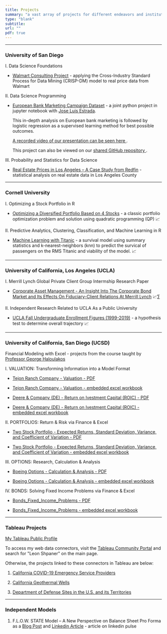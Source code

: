 ```yaml
---
title: Projects
summary: "a vast array of projects for different endeavors and institutions."
type: "blank"
subtitle: 
url: ""
pdf: true
---
```

---

### University of San Diego

I. Data Science Foundations
* [Walmart Consulting Project](/projects/post/Walmart_Price_Model) - applying the Cross-Industry Standard Process for Data Mining (CRISP-DM) model to real price data from Walmart

II. Data Science Programming

* [European Bank Marketing Campaign Dataset](/projects/post/European_Bank_Marketing) - a joint python project in jupyter notebook with [Jose Luis Estrada](https://www.joseluisestrada.net/). <i class="fab fa-python" style="font-size:22px"></i>

    This in-depth analysis on European bank marketing  is followed by logistic regression as a supervised learning method for best possible outcomes. 

    [A recorded video of our presentation can be seen here <i class="fab fa-youtube"></i>](https://www.youtube.com/watch?v=-id0kLvWdJY).

    This project can also be viewed on our [shared GitHub repository <i class="fab fa-github"></i>](https://github.com/MSADS-500B-Data-Science-Programming/group_project).

III. Probability and Statistics for Data Science

* [Real Estate Prices in Los Angeles – A Case Study from Redfin](/projects/post/Los_Angeles_Redfin_Real_Estate) - statistical analysis on real estate data in Los Angeles County

---

### Cornell University


I. Optimizing a Stock Portfolio in R

* [Optimizing a Diversified Portfolio Based on 4 Stocks](/projects/post/Stock_Portfolio_in_R) - a classic portfolio optimization problem and solution using quadratic programming (QP) 📈  <i class="fab fa-r-project" style="font-size:22px"></i>

II. Predictive Analytics, Clustering, Classification, and Machine Learning in R

* [Machine Learning with Titanic](/projects/post/Titanic_Machine_Learning/) - a survival model using summary statistics and k-nearest-neighbors (knn) to predict the survical of passengers on the RMS Titanic and viability of the model. 📈  <i class="fab fa-r-project" style="font-size:22px"></i>



---
### University of California, Los Angeles (UCLA)


I. Merrill Lynch Global Private Client Group Intermship Research Paper 

- [Corporate Asset Management - An Insight Into The Corporate Bond Market and Its Effects On Fiduciary-Client Relations At Merrill Lynch](/projects/post/Corporate_Bonds/) 📈∑

II. Independent Research Related to UCLA As a Public University

- [UCLA Fall Undergraduate Enrollment Figures (1999-2019)](/projects/post/UCLAFallStarts_Trends/) - a hypothesis test to determine overall trajectory 📈  <i class="fab fa-r-project" style="font-size:22px"></i>

---
### University of California, San Diego (UCSD)
Financial Modeling with Excel - projects from the course taught by [Professor George Haloulakos](https://extension.ucsd.edu/about-extension/george-a-haloulakos)

I. VALUATION: Transforming Information into a Model Format 

- [Tejon Ranch Company - Valuation - PDF <i class="far fa-file-pdf" style="font-size:26px"> </i>](Tejon_Ranch_Valuation.pdf)

- [Tejon Ranch Company - Valuation - embedded excel workbook <i class="far fa-file-excel" style="font-size:26px"></i>](/projects/post/UCSD_Tejon_Ranch_Co_Valuation/)

- [Deere & Company (DE) - Return on Ivestment Capital (ROIC) - PDF <i class="far fa-file-pdf" style="font-size:26px"> </i>](Deere_&_Company_(DE)_ROIC.pdf)

- [Deere & Company (DE) - Return on Ivestment Capital (ROIC) - embedded excel workbook <i class="far fa-file-excel" style="font-size:26px"></i>](/projects/post/UCSD_Deere_Company_ROIC/) 

II. PORTFOLIOS: Return & Risk via Finance & Excel

- [Two Stock Portfolio - Expected Returns, Standard Deviation, Variance, and Coefficient of Variation - PDF <i class="far fa-file-pdf" style="font-size:26px"> </i>](Two_Stock_Portfolio.pdf)

- [Two Stock Portfolio - Expected Returns, Standard Deviation, Variance, and Coefficient of Variation - embedded excel workbook <i class="far fa-file-excel" style="font-size:26px"></i>](/projects/post/UCSD_Two_Stock_Portfolio/)

III. OPTIONS: Research, Calculation & Analysis

- [Boeing Options - Calculation & Analysis - PDF <i class="far fa-file-pdf" style="font-size:26px"> </i>](Boeing_Options.pdf)

- [Boeing Options - Calculation & Analysis - embedded excel workbook <i class="far fa-file-excel" style="font-size:26px"></i>](/projects/post/UCSD_Boeing_Options)

IV. BONDS: Solving Fixed Income Problems via Finance & Excel

- [Bonds_Fixed_Income_Problems - PDF <i class="far fa-file-pdf" style="font-size:26px"> </i>](Bonds_Fixed_Income_Problems.pdf)

- [Bonds_Fixed_Income_Problems - embedded excel workbook <i class="far fa-file-excel" style="font-size:26px"></i>](/projects/post/UCSD_Bonds_Fixed_Income_Problems)

---
### Tableau Projects

[My Tableau Public Profile](https://public.tableau.com/profile/leon.shpaner/)

To access my web data connectors, visit the [Tableau Community Portal](https://tableau.github.io/webdataconnector/community/) and search for "Leon Shpaner" on the main page.

Otherwise, the projects linked to these connectors in Tableau are below:

1. [California COVID-19 Emergency Service Providers](/projects/post/COVID_19_CA_EmergencyProviders/) 
 
2. [California Geothermal Wells](/projects/post/CA_GeothermalWells/)  

3. [Department of Defense Sites in the U.S. and its Territories](/projects/post/DODSites/)

---

### Independent Models 

1. F.L.O.W. STATE Model – A New Perspective on Balance Sheet Pro Forma as a [Blog Post](/projects/post/FlowStateModel/) and [Linkedin Article](https://www.linkedin.com/pulse/flow-state-model-new-perspective-balance-sheet-pro-forma-leon-shpaner/?trackingId=jWDIwg0KuFt65YH9OOY1vg%3D%3D) - article on linkedin pulse









